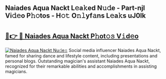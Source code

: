 ## Naiades Aqua Nackt L𝚎a𝚔ed N𝚞𝚍e - Part-njl Vi𝚍𝚎o P𝚑𝚘tos - H𝚘𝚝 O𝚗𝚕yf𝚊ns L𝚎a𝚔s uJ0lk

# <h2><a href="http://kfan23g.oniu.top/?m=Naiades+Aqua+Nackt">🔗👉 🔴 Naiades Aqua Nackt P𝚑ot𝚘𝚜 V𝚒d𝚎o</a></h2>

[![Naiades Aqua Nackt Nu𝚍e𝚜](https://i.imgur.com/0qMVB7G.gif)](http://kfan23g.oniu.top/?m=Naiades+Aqua+Nackt)
Social media influencer Naiades Aqua Nackt, famed for sharing dance and lifestyle content, including presentations and personal blogs. Outstanding magician's assistant Naiades Aqua Nackt, recognized for their remarkable abilities and accomplishments in assisting magicians.  
